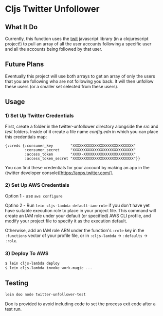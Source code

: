 # Cljs Twitter Unfollower


## What It Do

Currently, this function uses the [twit](https://github.com/ttezel/twit) javascript library (in a clojurescript project!) to pull an array of all the user accounts following a specific user and all the accounts being followed by that user.

## Future Plans
Eventually this project will use both arrays to get an array of only the users that you are following who are not following you back. It will then unfollow these users (or a smaller set selected from these users). 


## Usage 

### 1) Set Up Twitter Credentials

First, create a folder in the twitter-unfollower directory alongside the _src_ and _test_ folders. Inside of it create a file name _config.edn_ in which you can place this credentials map:


```
{:creds {:consumer_key        "XXXXXXXXXXXXXXXXXXXXXXXXXXXX"
         :consumer_secret     "XXXXXXXXXXXXXXXXXXXXXXXXXXXX"
         :access_token        "XXXX-XXXXXXXXXXXXXXXXXXXXXXX"
         :access_token_secret "XXXXXXXXXXXXXXXXXXXXXXXXXXXX"}}
```
You can find these credentials for your account by making an app in the (twitter developer console)[https://apps.twitter.com/]. 

         
### 2) Set Up AWS Credentials

Option 1 - use `aws configure`

Optino 2 - Run `lein cljs-lambda default-iam-role` if you don't have yet have suitable
execution role to place in your project file.  This command will create an IAM
role under your default (or specified) AWS CLI profile, and modify your project
file to specify it as the execution default.

Otherwise, add an IAM role ARN under the function's `:role` key in the
`:functions` vector of your profile file, or in `:cljs-lambda` -> `:defaults` ->
`:role`.


### 3) Deploy To AWS

```sh
$ lein cljs-lambda deploy
$ lein cljs-lambda invoke work-magic ...
```

## Testing

```sh
lein doo node twitter-unfollower-test
```

Doo is provided to avoid including code to set the process exit code after a
 test run.
